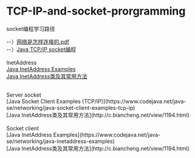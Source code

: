 # TCP-IP-and-socket-prorgramming
socket编程学习路径

--〉[网络是怎样连接的.pdf](https://github.com/samanthajiang/TCP-IP-and-socket-prorgramming/blob/main/%E7%BD%91%E7%BB%9C%E6%98%AF%E6%80%8E%E6%A0%B7%E8%BF%9E%E6%8E%A5%E7%9A%84_%E6%88%B7%E6%A0%B9%E5%8B%A4.pdf)  <br>
--〉[Java TCP/IP socket编程](https://github.com/samanthajiang/TCP-IP-and-socket-prorgramming/blob/main/%E9%AB%98%E6%B8%85%E7%94%B5%E5%AD%90%E7%89%88-Java%20TCP%20IP%20Socket%E7%BC%96%E7%A8%8B(%E5%8E%9F%E4%B9%A6%E7%AC%AC2%E7%89%88).pdf)  <br>
 <br>
 InetAddress <br>
[Java InetAddress Examples](https://www.codejava.net/java-se/networking/java-inetaddress-examples) <br>
[Java InetAddress类及其常用方法](http://c.biancheng.net/view/1194.html) <br>

<br>
 Server socket <br>
[Java Socket Client Examples (TCP/IP)](https://www.codejava.net/java-se/networking/java-socket-client-examples-tcp-ip) <br>
[Java InetAddress类及其常用方法](http://c.biancheng.net/view/1194.html) <br>

<br>
 Socket client <br>
 [Java InetAddress Examples](https://www.codejava.net/java-se/networking/java-inetaddress-examples) <br>
[Java InetAddress类及其常用方法](http://c.biancheng.net/view/1194.html) <br>
